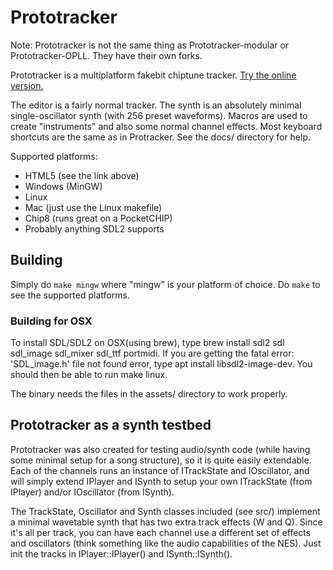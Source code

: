 # Prototracker

Note: Prototracker is not the same thing as Prototracker-modular or Prototracker-OPLL. They have their own forks.

Prototracker is a multiplatform fakebit chiptune tracker. [Try the online version.](http://kometbomb.net/prototracker/)

The editor is a fairly normal tracker. The synth is an absolutely minimal single-oscillator synth (with 256 preset waveforms). Macros are used to create "instruments" and also some normal channel effects. Most keyboard shortcuts are the same as in Protracker. See the docs/ directory for help.

Supported platforms:
 * HTML5 (see the link above)
 * Windows (MinGW)
 * Linux
 * Mac (just use the Linux makefile)
 * Chip8 (runs great on a PocketCHIP)
 * Probably anything SDL2 supports
 
## Building

Simply do ```make mingw``` where "mingw" is your platform of choice. Do ```make``` to see the supported platforms. 

### Building for OSX

To install SDL/SDL2 on OSX(using brew), type brew install sdl2 sdl sdl_image sdl_mixer sdl_ttf portmidi. If you are getting the fatal error: 'SDL_image.h' file not found error, type apt install libsdl2-image-dev. You should then be able to run make linux.

The binary needs the files in the assets/ directory to work properly.

## Prototracker as a synth testbed

Prototracker was also created for testing audio/synth code (while having some minimal setup for a song structure), so it is quite easily extendable. Each of the channels runs an instance of ITrackState and IOscillator, and will simply extend IPlayer and ISynth to setup your own ITrackState (from IPlayer) and/or IOscillator (from ISynth). 

The TrackState, Oscillator and Synth classes included (see src/) implement a minimal wavetable synth that has two extra track effects (W and Q). Since it's all per track, you can have each channel use a different set of effects and oscillators (think something like the audio capabilities of the NES). Just init the tracks in IPlayer::IPlayer() and ISynth::ISynth().

